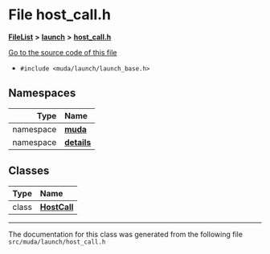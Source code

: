 

# File host\_call.h



[**FileList**](files.md) **>** [**launch**](dir_440d6ef7395341c98b5d944289d06a83.md) **>** [**host\_call.h**](host__call_8h.md)

[Go to the source code of this file](host__call_8h_source.md)



* `#include <muda/launch/launch_base.h>`













## Namespaces

| Type | Name |
| ---: | :--- |
| namespace | [**muda**](namespacemuda.md) <br> |
| namespace | [**details**](namespacemuda_1_1details.md) <br> |


## Classes

| Type | Name |
| ---: | :--- |
| class | [**HostCall**](classmuda_1_1_host_call.md) <br> |



















































------------------------------
The documentation for this class was generated from the following file `src/muda/launch/host_call.h`

